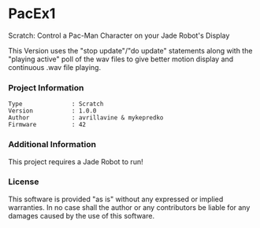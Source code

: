 PacEx1
================

Scratch: Control a Pac-Man Character on your Jade Robot's Display

This Version uses the "stop update"/"do update" statements along with the "playing active" poll of the wav files to give better motion display and continuous .wav file playing.

### Project Information
```
Type              : Scratch
Version           : 1.0.0
Author            : avrillavine & mykepredko
Firmware          : 42
```

### Additional Information
This project requires a Jade Robot to run!

### License
This software is provided "as is" without any expressed or implied warranties.  In no case shall the author or any contributors be liable for any damages caused by the use of this software.
